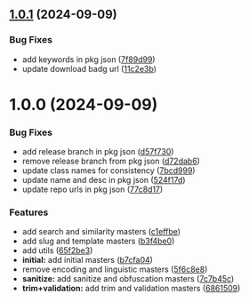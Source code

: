 ## [1.0.1](https://github.com/dev-ahmadbilal/string-master/compare/v1.0.0...v1.0.1) (2024-09-09)


### Bug Fixes

* add keywords in pkg json ([7f89d99](https://github.com/dev-ahmadbilal/string-master/commit/7f89d9946562868e5d7fbb24533ce89fba195189))
* update download badg url ([11c2e3b](https://github.com/dev-ahmadbilal/string-master/commit/11c2e3b3e5d9563da3e4daebc877b25d67bfe278))

# 1.0.0 (2024-09-09)


### Bug Fixes

* add release branch in pkg json ([d57f730](https://github.com/dev-ahmadbilal/string-master/commit/d57f73096d54b7d1ff281b3cff8164eefd63dc02))
* remove release branch from pkg json ([d72dab6](https://github.com/dev-ahmadbilal/string-master/commit/d72dab67611f78cc0db5189f1422d0a3a8ba12c6))
* update class names for consistency ([7bcd999](https://github.com/dev-ahmadbilal/string-master/commit/7bcd9993d0db69480fca8a2fdba0d52b233cd204))
* update name and desc in pkg json ([524f17d](https://github.com/dev-ahmadbilal/string-master/commit/524f17d30e4e5dec6c84cc32d9a3b040803019ba))
* update repo urls in pkg json ([77c8d17](https://github.com/dev-ahmadbilal/string-master/commit/77c8d17b9ed6831b3233f7f29c8bfe18c8283bca))


### Features

* add search and similarity masters ([c1effbe](https://github.com/dev-ahmadbilal/string-master/commit/c1effbe44a5a246437b3827a216e3b401b66b2f5))
* add slug and template masters ([b3f4be0](https://github.com/dev-ahmadbilal/string-master/commit/b3f4be090e92ad784fd311323a8f3b37e769f973))
* add utils ([65f2be3](https://github.com/dev-ahmadbilal/string-master/commit/65f2be34a217bbf2e32988ab2824e0525af0b6c7))
* **initial:** add initial  masters ([b7cfa04](https://github.com/dev-ahmadbilal/string-master/commit/b7cfa047e538963077688de74d08d0507eb79481))
* remove encoding and linguistic masters ([5f6c8e8](https://github.com/dev-ahmadbilal/string-master/commit/5f6c8e83deb6715ef19baf24aa1f1f2275437eda))
* **sanitize:** add sanitize and obfuscation masters ([7c7b45c](https://github.com/dev-ahmadbilal/string-master/commit/7c7b45c426d43c74e288b6900128ced26188f900))
* **trim+validation:** add trim and validation masters ([6861509](https://github.com/dev-ahmadbilal/string-master/commit/6861509bcd1c4de9cde8812aa0cca6a4bc83efa6))
